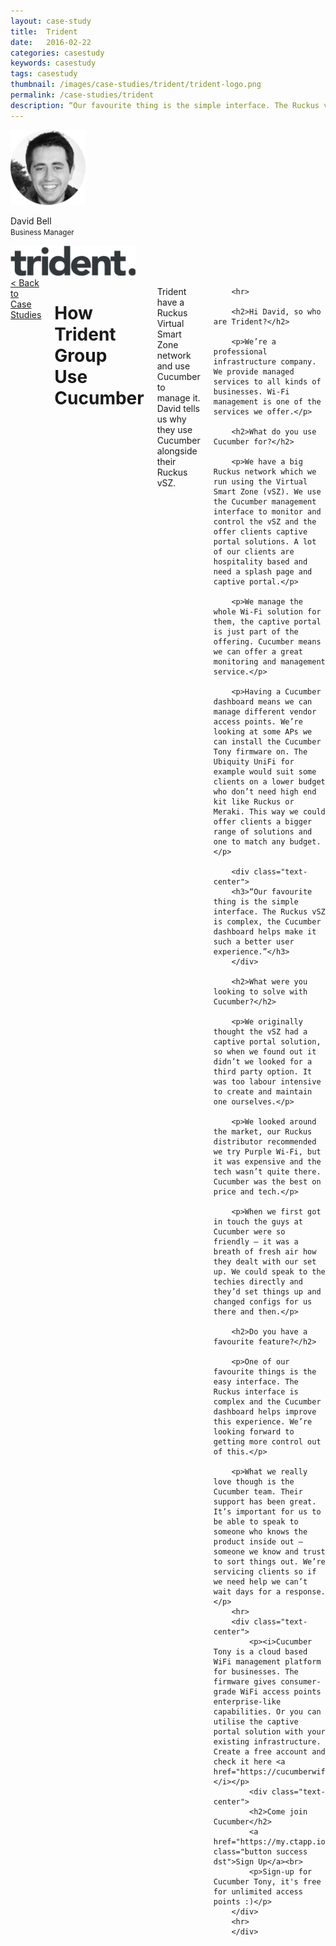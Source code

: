 ```yaml
---
layout: case-study
title:  Trident
date:   2016-02-22
categories: casestudy
keywords: casestudy
tags: casestudy
thumbnail: /images/case-studies/trident/trident-logo.png
permalink: /case-studies/trident
description: “Our favourite thing is the simple interface. The Ruckus vSZ is complex, the Cucumber dashboard makes managing networks so much easier.”
---
```


<div class="row">
  <div class="small-3 columns">
		<div class="text-center">
			<img class="cs-portrait text-center" src="/images/case-studies/trident/trident-david.png" width="120px">
			<p>David Bell <br> <small>Business Manager</small></p>
			<img src="/images/case-studies/trident/trident-logo.png" width="200px">
		</div>
  </div>
  <div class="small-9 columns">
  	<a href="/case-studies/">< Back to Case Studies</a>
  	<h1>How Trident Group Use Cucumber</h1>
		<p>Trident have a Ruckus Virtual Smart Zone network and use Cucumber to manage it. David tells us why they use Cucumber alongside their Ruckus vSZ.</p>
		
		<hr>

		<h2>Hi David, so who are Trident?</h2>

		<p>We’re a professional infrastructure company. We provide managed services to all kinds of businesses. Wi-Fi management is one of the services we offer.</p>

		<h2>What do you use Cucumber for?</h2>

		<p>We have a big Ruckus network which we run using the Virtual Smart Zone (vSZ). We use the Cucumber management interface to monitor and control the vSZ and the offer clients captive portal solutions. A lot of our clients are hospitality based and need a splash page and captive portal.</p>

		<p>We manage the whole Wi-Fi solution for them, the captive portal is just part of the offering. Cucumber means we can offer a great monitoring and management service.</p>

		<p>Having a Cucumber dashboard means we can manage different vendor access points. We’re looking at some APs we can install the Cucumber Tony firmware on. The Ubiquity UniFi for example would suit some clients on a lower budget who don’t need high end kit like Ruckus or Meraki. This way we could offer clients a bigger range of solutions and one to match any budget.</p>

		<div class="text-center">
		<h3>“Our favourite thing is the simple interface. The Ruckus vSZ is complex, the Cucumber dashboard helps make it such a better user experience.”</h3>
		</div>

		<h2>What were you looking to solve with Cucumber?</h2>

		<p>We originally thought the vSZ had a captive portal solution, so when we found out it didn’t we looked for a third party option. It was too labour intensive to create and maintain one ourselves.</p>

		<p>We looked around the market, our Ruckus distributor recommended we try Purple Wi-Fi, but it was expensive and the tech wasn’t quite there. Cucumber was the best on price and tech.</p>

		<p>When we first got in touch the guys at Cucumber were so friendly — it was a breath of fresh air how they dealt with our set up. We could speak to the techies directly and they’d set things up and changed configs for us there and then.</p>

		<h2>Do you have a favourite feature?</h2>

		<p>One of our favourite things is the easy interface. The Ruckus interface is complex and the Cucumber dashboard helps improve this experience. We’re looking forward to getting more control out of this.</p>

		<p>What we really love though is the Cucumber team. Their support has been great. It’s important for us to be able to speak to someone who knows the product inside out — someone we know and trust to sort things out. We’re servicing clients so if we need help we can’t wait days for a response.</p>
		<hr>
		<div class="text-center">
			<p><i>Cucumber Tony is a cloud based WiFi management platform for businesses. The firmware gives consumer-grade WiFi access points enterprise-like capabilities. Or you can utilise the captive portal solution with your existing infrastructure. Create a free account and check it here <a href="https://cucumberwifi.io">cucumberwifi.io</a></i></p>
			<div class="text-center">
			<h2>Come join Cucumber</h2>
			<a href="https://my.ctapp.io/#/create" class="button success dst">Sign Up</a><br>
			<p>Sign-up for Cucumber Tony, it's free for unlimited access points :)</p>
		</div>
		<hr>
		</div>
  </div>
</div>
